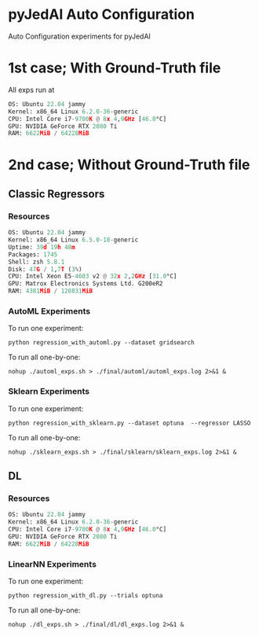 # pyJedAI Auto Configuration
Auto Configuration experiments for pyJedAI

# 1st case; **With** Ground-Truth file

All exps run at 
```python
OS: Ubuntu 22.04 jammy
Kernel: x86_64 Linux 6.2.0-36-generic
CPU: Intel Core i7-9700K @ 8x 4,9GHz [46.0°C]
GPU: NVIDIA GeForce RTX 2080 Ti
RAM: 6622MiB / 64228MiB
```

# 2nd case; **Without** Ground-Truth file

## Classic Regressors

### Resources
```python
OS: Ubuntu 22.04 jammy
Kernel: x86_64 Linux 6.5.0-18-generic
Uptime: 39d 19h 48m
Packages: 1745
Shell: zsh 5.8.1
Disk: 47G / 1,7T (3%)
CPU: Intel Xeon E5-4603 v2 @ 32x 2,2GHz [31.0°C]
GPU: Matrox Electronics Systems Ltd. G200eR2
RAM: 4381MiB / 128831MiB
```

### AutoML Experiments

To run one experiment:
```
python regression_with_automl.py --dataset gridsearch
```

To run all one-by-one:
```
nohup ./automl_exps.sh > ./final/automl/automl_exps.log 2>&1 &
```

### Sklearn Experiments

To run one experiment:
```
python regression_with_sklearn.py --dataset optuna  --regressor LASSO
```

To run all one-by-one:
```
nohup ./sklearn_exps.sh > ./final/sklearn/sklearn_exps.log 2>&1 &
```

## DL

### Resources
```python
OS: Ubuntu 22.04 jammy
Kernel: x86_64 Linux 6.2.0-36-generic
CPU: Intel Core i7-9700K @ 8x 4,9GHz [46.0°C]
GPU: NVIDIA GeForce RTX 2080 Ti
RAM: 6622MiB / 64228MiB
```

### LinearNN Experiments

To run one experiment:
```
python regression_with_dl.py --trials optuna
```

To run all one-by-one:
```
nohup ./dl_exps.sh > ./final/dl/dl_exps.log 2>&1 &
```

